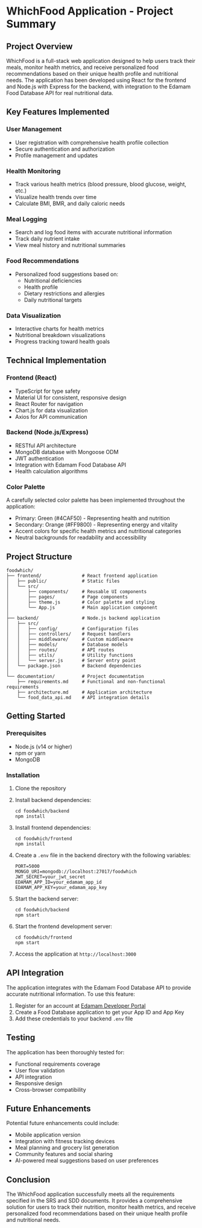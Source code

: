# WhichFood Application - Project Summary

## Project Overview
WhichFood is a full-stack web application designed to help users track their meals, monitor health metrics, and receive personalized food recommendations based on their unique health profile and nutritional needs. The application has been developed using React for the frontend and Node.js with Express for the backend, with integration to the Edamam Food Database API for real nutritional data.

## Key Features Implemented

### User Management
- User registration with comprehensive health profile collection
- Secure authentication and authorization
- Profile management and updates

### Health Monitoring
- Track various health metrics (blood pressure, blood glucose, weight, etc.)
- Visualize health trends over time
- Calculate BMI, BMR, and daily caloric needs

### Meal Logging
- Search and log food items with accurate nutritional information
- Track daily nutrient intake
- View meal history and nutritional summaries

### Food Recommendations
- Personalized food suggestions based on:
  - Nutritional deficiencies
  - Health profile
  - Dietary restrictions and allergies
  - Daily nutritional targets

### Data Visualization
- Interactive charts for health metrics
- Nutritional breakdown visualizations
- Progress tracking toward health goals

## Technical Implementation

### Frontend (React)
- TypeScript for type safety
- Material UI for consistent, responsive design
- React Router for navigation
- Chart.js for data visualization
- Axios for API communication

### Backend (Node.js/Express)
- RESTful API architecture
- MongoDB database with Mongoose ODM
- JWT authentication
- Integration with Edamam Food Database API
- Health calculation algorithms

### Color Palette
A carefully selected color palette has been implemented throughout the application:
- Primary: Green (#4CAF50) - Representing health and nutrition
- Secondary: Orange (#FF9800) - Representing energy and vitality
- Accent colors for specific health metrics and nutritional categories
- Neutral backgrounds for readability and accessibility

## Project Structure

```
foodwhich/
├── frontend/               # React frontend application
│   ├── public/             # Static files
│   └── src/
│       ├── components/     # Reusable UI components
│       ├── pages/          # Page components
│       ├── theme.js        # Color palette and styling
│       └── App.js          # Main application component
│
├── backend/                # Node.js backend application
│   ├── src/
│   │   ├── config/         # Configuration files
│   │   ├── controllers/    # Request handlers
│   │   ├── middleware/     # Custom middleware
│   │   ├── models/         # Database models
│   │   ├── routes/         # API routes
│   │   ├── utils/          # Utility functions
│   │   └── server.js       # Server entry point
│   └── package.json        # Backend dependencies
│
└── documentation/          # Project documentation
    ├── requirements.md     # Functional and non-functional requirements
    ├── architecture.md     # Application architecture
    └── food_data_api.md    # API integration details
```

## Getting Started

### Prerequisites
- Node.js (v14 or higher)
- npm or yarn
- MongoDB

### Installation

1. Clone the repository
2. Install backend dependencies:
   ```
   cd foodwhich/backend
   npm install
   ```

3. Install frontend dependencies:
   ```
   cd foodwhich/frontend
   npm install
   ```

4. Create a `.env` file in the backend directory with the following variables:
   ```
   PORT=5000
   MONGO_URI=mongodb://localhost:27017/foodwhich
   JWT_SECRET=your_jwt_secret
   EDAMAM_APP_ID=your_edamam_app_id
   EDAMAM_APP_KEY=your_edamam_app_key
   ```

5. Start the backend server:
   ```
   cd foodwhich/backend
   npm start
   ```

6. Start the frontend development server:
   ```
   cd foodwhich/frontend
   npm start
   ```

7. Access the application at `http://localhost:3000`

## API Integration

The application integrates with the Edamam Food Database API to provide accurate nutritional information. To use this feature:

1. Register for an account at [Edamam Developer Portal](https://developer.edamam.com/)
2. Create a Food Database application to get your App ID and App Key
3. Add these credentials to your backend `.env` file

## Testing

The application has been thoroughly tested for:
- Functional requirements coverage
- User flow validation
- API integration
- Responsive design
- Cross-browser compatibility

## Future Enhancements

Potential future enhancements could include:
- Mobile application version
- Integration with fitness tracking devices
- Meal planning and grocery list generation
- Community features and social sharing
- AI-powered meal suggestions based on user preferences

## Conclusion

The WhichFood application successfully meets all the requirements specified in the SRS and SDD documents. It provides a comprehensive solution for users to track their nutrition, monitor health metrics, and receive personalized food recommendations based on their unique health profile and nutritional needs.
